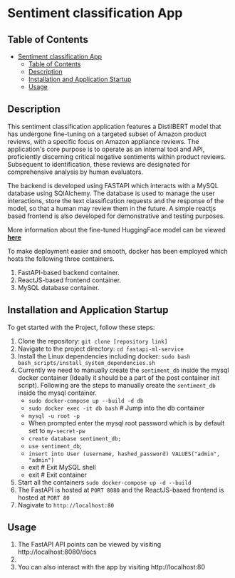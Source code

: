 # Sentiment classification App

## Table of Contents

- [Sentiment classification App](#sentiment-classification-app)
  - [Table of Contents](#table-of-contents)
  - [Description](#description)
  - [Installation and Application Startup](#installation-and-application-startup)
  - [Usage](#usage)


## Description

This sentiment classification application features a DistilBERT model that has undergone fine-tuning on a targeted subset of Amazon product reviews, with a specific focus on Amazon appliance reviews. The application's core purpose is to operate as an internal tool and API, proficiently discerning critical negative sentiments within product reviews. Subsequent to identification, these reviews are designated for comprehensive analysis by human evaluators.

The backend is developed using FASTAPI which interacts with a MySQL database using SQlAlchemy. The database is used to manage the user interactions, store the text classification requests and the response of the model, so that a human may review them in the future. A simple reactjs based frontend is also developed for demonstrative and testing purposes.

More information about the fine-tuned HuggingFace model can be viewed **[here](https://huggingface.co/m-aamir95/finetuning-sentiment-classification-model-with-amazon-appliances-data)**

To make deployment easier and smooth, docker has been employed which hosts the following three containers.

1. FastAPI-based backend container.
2. ReactJS-based frontend container.
3. MySQL database container.


## Installation and Application Startup

To get started with the Project, follow these steps:

1. Clone the repository: `git clone [repository link]`
2. Navigate to the project directory: `cd fastapi-ml-service`
3. Install the Linux dependencies including docker: `sudo bash bash_scripts/install_system_dependencies.sh`
4. Currently we need to manually create the `sentiment_db` inside the mysql docker container (Ideally it should be a part of the post container init script). Following are the steps to manually create the `sentiment_db` inside the mysql container.
   *  `sudo docker-compose up --build -d db`
   *  `sudo docker exec -it db bash` # Jump into the db container
   *  `mysql -u root -p`
   *  When prompted enter the mysql root password which is by default set to `my-secret-pw`
   *  `create database sentiment_db;`
   *  `use sentiment_db`;
   *  `insert into User (username, hashed_password) VALUES("admin", "admin")`
   *  exit # Exit MySQL shell
   *  exit # Exit container
5. Start all the containers `sudo docker-compose up -d --build`
6. The FastAPI is hosted at `PORT 8080` and the ReactJS-based frontend is hosted at `PORT 80`
7. Nagivate to `http://localhost:80`

## Usage

1. The FastAPI API points can be viewed by visiting http://localhost:8080/docs
2. 
3. You can also interact with the app by visiting http://localhost:80 
